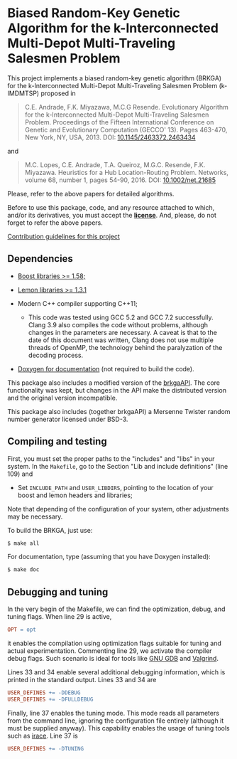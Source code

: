 Biased Random-Key Genetic Algorithm for the k-Interconnected Multi-Depot
Multi-Traveling Salesmen Problem
===============================

This project implements a biased random-key genetic algorithm (BRKGA) 
for the k-Interconnected Multi-Depot Multi-Traveling Salesmen Problem
(k-IMDMTSP) proposed in

> C.E. Andrade, F.K. Miyazawa, M.C.G Resende. Evolutionary Algorithm for the
> k-Interconnected Multi-Depot Multi-Traveling Salesmen Problem. Proceedings of
> the Fifteen International Conference on Genetic and Evolutionary Computation
> (GECCO' 13). Pages 463-470, New York, NY, USA, 2013. DOI:
> [10.1145/2463372.2463434](http://dx.doi.org/10.1145/2463372.2463434)

and

> M.C. Lopes, C.E. Andrade, T.A. Queiroz, M.G.C. Resende, F.K. Miyazawa.
> Heuristics for a Hub Location-Routing Problem. Networks, volume 68, number 1,
> pages 54-90, 2016. DOI:
> [10.1002/net.21685](http://dx.doi.org/10.1002/net.21685)

Please, refer to the above papers for detailed algorithms.

Before to use this package, code, and any resource attached to which,
and/or its derivatives, you must accept the **[license](LICENSE.md)**.
And, please, do not forget to refer the above papers.

[Contribution guidelines for this project](CONTRIBUTING.md)


Dependencies
-------------------------------

- [Boost libraries >= 1.58;](http://www.boost.org)

- [Lemon libraries >= 1.3.1](http://lemon.cs.elte.hu)

- Modern C++ compiler supporting C++11;
    - This code was tested using GCC 5.2 and GCC 7.2 successfully. Clang 3.9
      also compiles the code without problems, although changes in the
      parameters are necessary. A caveat is that to the date of this document
      was written, Clang does not use multiple threads of OpenMP, the
      technology behind the paralyzation of the decoding process.

- [Doxygen for documentation](http://www.stack.nl/~dimitri/doxygen)
    (not required to build the code).

This package also includes a modified version of the
[brkgaAPI](https://github.com/rfrancotoso/brkgaAPI). 
The core functionality was kept, but changes in the API make the distributed
version and the original version incompatible.

This package also includes (together brkgaAPI) a Mersenne Twister random number
generator licensed under BSD-3.


Compiling and testing
-------------------------------

First, you must set the proper paths to the "includes" and "libs" in your
system. In the `Makefile`, go to the Section "Lib and include definitions" 
(line 109) and

- Set `INCLUDE_PATH` and `USER_LIBDIRS`, pointing to the location of your boost
  and lemon headers and libraries;

Note that depending of the configuration of your system, other adjustments
may be necessary.

To build the BRKGA, just use:
```bash
$ make all
```

For documentation, type (assuming that you have Doxygen installed):
```bash
$ make doc
```


Debugging and tuning
-------------------------------

In the very begin of the Makefile, we can find the optimization, debug, and
tuning flags. When line 29 is active, 
```makefile
OPT = opt
```

it enables the compilation using optimization flags suitable for tuning and
actual experimentation. Commenting line 29, we activate the compiler debug
flags. Such scenario is ideal for tools like 
[GNU GDB](https://www.gnu.org/software/gdb) and 
[Valgrind](http://valgrind.org).

Lines 33 and 34 enable several additional debugging information, which is printed
in the standard output. Lines 33 and 34 are
```makefile
USER_DEFINES += -DDEBUG
USER_DEFINES += -DFULLDEBUG 
```

Finally, line 37 enables the tuning mode. This mode reads all parameters from
the command line, ignoring the configuration file entirely (although it must be
supplied anyway). This capability enables the usage of tuning tools such as
<a href="https://cran.r-project.org/web/packages/irace" target="_blank">irace</a>.
Line 37 is
```makefile
USER_DEFINES += -DTUNING
```


